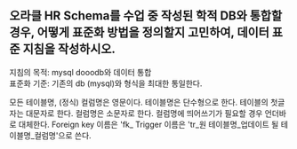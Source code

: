 오라클 HR Schema를 수업 중 작성된 학적 DB와 통합할 경우, 어떻게 표준화 방법을 정의할지 고민하여, 데이터 표준 지침을 작성하시오.
-----------------------------------------------------------------------------------------------------------------------------
지침의 목적: mysql dooodb와 데이터 통합 <br/>
표준화 기준: 기존의 db (mysql)와 형식을 최대한 통일한다. <br/>

모든 테이블명, (정식) 컬럼명은 영문이다.
테이블명은 단수형으로 한다.
테이블의 첫글자는 대문자로 한다.
컬럼명은 소문자로 한다.
컬럼명에 띄어쓰기가 필요할 경우 언더바로 대체한다.
Foreign key 이름은 'fk_
Trigger 이름은 'tr_원 테이블명_업데이트 될 테이블명_컬럼명'으로 쓴다.
